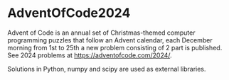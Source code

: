 # AdventOfCode2024

Advent of Code is an annual set of Christmas-themed computer programming puzzles that follow an Advent calendar, each December morning from 1st to 25th a new problem consisting of 2 part is published. See 2024 problems at https://adventofcode.com/2024/.

Solutions in Python, numpy and scipy are used as external libraries.  
